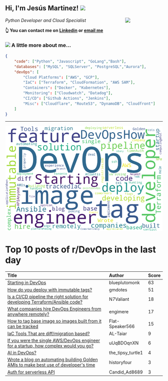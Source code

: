 <!--
**jmartinezl/jmartinezl** is a ✨ _special_ ✨ repository because its `README.md` (this file) appears on your GitHub profile.

Here are some ideas to get you started:

- 🔭 I’m currently working on ...
- 🌱 I’m currently learning ...
- 👯 I’m looking to collaborate on ...
- 🤔 I’m looking for help with ...
- 💬 Ask me about ...
- 📫 How to reach me: ...
- 😄 Pronouns: ...
- ⚡ Fun fact: ...
-->

<h2>Hi, I'm Jesús Martinez! <img src="https://media.giphy.com/media/WUlplcMpOCEmTGBtBW/giphy.gif" width="30"> </h2>
<img align='right' src="https://media.giphy.com/media/NytMLKyiaIh6VH9SPm/giphy.gif" width="120">
<p><em>Python Developer and Cloud Specialist
</em></p>

**👆 You can contact me on [Linkedin](https://www.linkedin.com/in/jes%C3%BAs-martinez-2b7b10104/) or [email me](mailto:jesus.mtz.lorenzo@gmail.com)**

### <img src="https://media.giphy.com/media/VgCDAzcKvsR6OM0uWg/giphy.gif" width="50"> A little more about me...  

```json
{
    "code": ["Python", "Javascript", "GoLang","Bash"],
    "databases": ["MySQL", "SQLServer", "PostgreSQL","Aurora"],
    "devOps": [
        "Cloud Platforms": ["AWS", "GCP"],
        "IaC": ["Terraform", "CloudFormation", "AWS SAM"],
        "Containers": ["Docker", "Kubernetes"],
        "Monitoring": ["Cloudwatch", "Datadog"],
        "CI/CD": ["Github Actions", "Jenkins"],
        "Misc": ["Cloudflare", "Route53", "DynamoDB", "Cloudfront"]
    ]
}
```
---

![Wordcloud](./cloud.png)

# Top 10 posts of r/DevOps in the last day

| Title | Author | Score |
|:---|:---|:---|
| [Starting in DevOps](https://www.reddit.com/r/devops/comments/zefnbv/starting_in_devops/) | blueplutomonk | 63 |
| [How do you deploy with immutable tags?](https://www.reddit.com/r/devops/comments/ze6xc9/how_do_you_deploy_with_immutable_tags/) | gmdotes | 51 |
| [Is a CI/CD pipeline the right solution for developing Terraform/Ansible code?](https://www.reddit.com/r/devops/comments/zerehl/is_a_cicd_pipeline_the_right_solution_for/) | N7Valiant | 18 |
| [What companies hire DevOps Engineers from anywhere remotely?](https://www.reddit.com/r/devops/comments/zegi90/what_companies_hire_devops_engineers_from/) | engimere | 17 |
| [How to tag base image so images built from it can be tracked](https://www.reddit.com/r/devops/comments/zemyhe/how_to_tag_base_image_so_images_built_from_it_can/) | Flat-Speaker566 | 15 |
| [IaC Tools That are diff/migration based?](https://www.reddit.com/r/devops/comments/zehprg/iac_tools_that_are_diffmigration_based/) | AL-Taiar | 9 |
| [If you were the single AWS/DevOps engineer for a startup, how complex would you go?](https://www.reddit.com/r/devops/comments/zeysbq/if_you_were_the_single_awsdevops_engineer_for_a/) | uUqBDOqnXN | 6 |
| [AI in DevOps?](https://www.reddit.com/r/devops/comments/zeeqhs/ai_in_devops/) | the_tipsy_turtle1 | 4 |
| [Wrote a blog on automating building Golden AMIs to make best use of developer's time](https://www.reddit.com/r/devops/comments/zeyysd/wrote_a_blog_on_automating_building_golden_amis/) | historyfour | 3 |
| [Auth for serverless API](https://www.reddit.com/r/devops/comments/ze8ubx/auth_for_serverless_api/) | Candid_Ad8689 | 3 |
